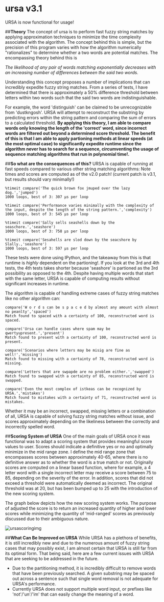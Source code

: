 # ursa v3.1
URSA is now functional for usage!

##**Theory**
The concept of ursa is to perform fast fuzzy string matches by applying approximation techniques to minimize the time 
complexity associated with the algorithm.  The concept behind this is simple, but the precision of this program varies with 
how the algorithm numerically "rationalizes" to determine whether a two words are potential matches.  The encompassing theory
behind this is

*The likelihood of any pair of words matching exponentially decreases with an increasing number of differences between the 
said two words.* 

Understanding this concept proposes a number of implications that can incredibly expedite fuzzy string matches.  From a 
series of tests, I have determined that there is approximately a 50% difference threshold between letters within 
two words such that the said two words are indistinguishable.

For example, the word 'distinguish' can be claimed to be unrecognizable from 'dustkngosh'.  URSA will attempt to 
reconstruct the substring by predicting errors within the string pattern and comparing the sum of errors to a calculated
threshold.  **By applying this theory, I am able to compare words only knowing the length of the 'correct' word, since
incorrect words are filtered out beyond a determined score threshold.  The benefit of this is that I am able to apply
partioning methods at linear speeds (at the most optimal case) to significantly expedite runtime since the algorithm never
has to search for a sequence, circumventing the usage of sequence matching algorithms that run in polynomial time!.**

##**So what are the consequences of this?**
URSA is capable of running at fast speeds compared to various other string matching algorithms:
Note times and scores are computed as of the v2.0 patch! (current patch is v3.1, but results should vary minimally!)

```
%timeit compare('The quick brown fox jmuped over the lazy dog.','jumped')
1000 loops, best of 3: 307 μs per loop
```

```
%timeit compare('Performance varies minimally with the complexity of the input, despite the length of the string pattern.','complexity')
1000 loops, best of 3: 545 μs per loop
```

```
%timeit compare('Sally sells seashells down by the seaschore.','seashore')
1000 loops, best of 3: 758 μs per loop
```

```
%timeit compare('Sesahells are slod down by the seacshore by Slally.,'seashore')
1000 loops, best of 3: 597 μs per loop
```

These tests were done using IPython, and the takeaway from this is that runtime is *highly* dependent on the partioning!.
If you look at the 3rd and 4th tests, the 4th tests takes shorter because 'seashore' is partioned as the 3rd possibility
as opposed to the 4th.  Despite having multiple words that start with the same letter, URSA is capable of computing results
without significant increases in runtime.  

The algorithm is capable of handling extreme cases of fuzzy string matches like no other algorithm can:

```
compare('W o r d s can be s p a c e d by almost any amount with almost no peanlty','spaced')
Match found to spaced with a certainty of 100, reconstructed word is spaced.
```

```
compare('Ursa can handle cases where spam may be qwertyupresent.','present')
Match found to present with a certainty of 100, reconstructed word is present.
```

```
compare('Scenarios where letters may be misig are fine as well!','missing')
Match found to missing with a certainty of 78, reconstructed word is missing.
```

```
compare('Letters that are swpapde are no problem either.','swapped')
Match found to swapped with a certainty of 85, reconstructed word is swapped.
```

```
compare('Even the most complex of istkeas can be recognized by URSA.','mistakes')
Match found to mistakes with a certainty of 71, reconstructed word is mistakes.
```

Whether it may be an incorrect, swapped, missing letters or a combination of all, URSA is capable of solving fuzzy string
matches without issue, and scores approximately depending on the likeliness between the correctly and incorrectly spelled
word.

##**Scoring System of URSA**
One of the main goals of URSA once it was functional was to adapt a scoring system that provides meaningful score values to 
user.  Scores should indicate a definitive yes or no and optimally minimize in the mid range zone.  I define the mid range
zone that encompasses scores between approximately 40-65, where there is no definitive answer as to whether the word is 
a true match or not.  Originally scores are computed on a linear based function, where for example, a 4 letter word with 
a single incorrect letter may receive a score between 75 to 85, depending on the severity of the error. In addition, scores 
that did not exceed a threshold were automatically deemed as incorrect.  The original threshold was at 20, but has been 
bumped up to 25 with the introduction of the new scoring system.

The graph below depicts how the new scoring system works.  The purpose of adjusted the score is to return an increased 
quantity of higher and lower scores while minimizing the quantity of 'mid-ranged' scores as previously discussed due to 
their ambiguous nature.

![ursascoringimg](https://cloud.githubusercontent.com/assets/10404525/6912202/72a095f0-d721-11e4-8d79-6dc73fc9e8d7.png)

##**What Can Be Improved on URSA**
While URSA has a plethora of benefits, it is still incredibly new and due to the numerous amount of fuzzy string cases
that may possibly exist, I am almost certain that URSA is still far from its optimal form.  That being said, here are a few
current issues with URSA that are seeking to be addressed in the future.

- Due to the partitioning method, it is incredibly difficult to remove words that have been previously searched.  A given
  substring may be spaced out across a sentence such that single word removal is not adequate for URSA's performance.
- Currently URSA does not support multiple word input, or prefixes like 'not'/'un'/'im' that can easily change the meaning
  of a word.


